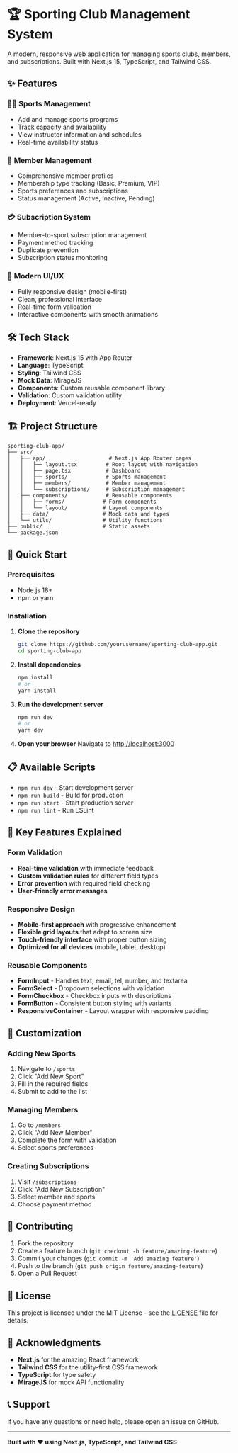 # 🏆 Sporting Club Management System

A modern, responsive web application for managing sports clubs, members, and subscriptions. Built with Next.js 15, TypeScript, and Tailwind CSS.

## ✨ Features

### 🏃‍♂️ **Sports Management**

- Add and manage sports programs
- Track capacity and availability
- View instructor information and schedules
- Real-time availability status

### 👥 **Member Management**

- Comprehensive member profiles
- Membership type tracking (Basic, Premium, VIP)
- Sports preferences and subscriptions
- Status management (Active, Inactive, Pending)

### 💳 **Subscription System**

- Member-to-sport subscription management
- Payment method tracking
- Duplicate prevention
- Subscription status monitoring

### 🎨 **Modern UI/UX**

- Fully responsive design (mobile-first)
- Clean, professional interface
- Real-time form validation
- Interactive components with smooth animations

## 🛠️ Tech Stack

- **Framework**: Next.js 15 with App Router
- **Language**: TypeScript
- **Styling**: Tailwind CSS
- **Mock Data**: MirageJS
- **Components**: Custom reusable component library
- **Validation**: Custom validation utility
- **Deployment**: Vercel-ready

## 🏗️ Project Structure

```
sporting-club-app/
├── src/
│   ├── app/                    # Next.js App Router pages
│   │   ├── layout.tsx         # Root layout with navigation
│   │   ├── page.tsx           # Dashboard
│   │   ├── sports/            # Sports management
│   │   ├── members/           # Member management
│   │   └── subscriptions/     # Subscription management
│   ├── components/            # Reusable components
│   │   ├── forms/            # Form components
│   │   └── layout/           # Layout components
│   ├── data/                 # Mock data and types
│   └── utils/                # Utility functions
├── public/                   # Static assets
└── package.json
```

## 🚀 Quick Start

### Prerequisites

- Node.js 18+
- npm or yarn

### Installation

1. **Clone the repository**

   ```bash
   git clone https://github.com/yourusername/sporting-club-app.git
   cd sporting-club-app
   ```

2. **Install dependencies**

   ```bash
   npm install
   # or
   yarn install
   ```

3. **Run the development server**

   ```bash
   npm run dev
   # or
   yarn dev
   ```

4. **Open your browser**
   Navigate to [http://localhost:3000](http://localhost:3000)

## 📋 Available Scripts

- `npm run dev` - Start development server
- `npm run build` - Build for production
- `npm run start` - Start production server
- `npm run lint` - Run ESLint

## 🎯 Key Features Explained

### Form Validation

- **Real-time validation** with immediate feedback
- **Custom validation rules** for different field types
- **Error prevention** with required field checking
- **User-friendly error messages**

### Responsive Design

- **Mobile-first approach** with progressive enhancement
- **Flexible grid layouts** that adapt to screen size
- **Touch-friendly interface** with proper button sizing
- **Optimized for all devices** (mobile, tablet, desktop)

### Reusable Components

- **FormInput** - Handles text, email, tel, number, and textarea
- **FormSelect** - Dropdown selections with validation
- **FormCheckbox** - Checkbox inputs with descriptions
- **FormButton** - Consistent button styling with variants
- **ResponsiveContainer** - Layout wrapper with responsive padding

## 🔧 Customization

### Adding New Sports

1. Navigate to `/sports`
2. Click "Add New Sport"
3. Fill in the required fields
4. Submit to add to the list

### Managing Members

1. Go to `/members`
2. Click "Add New Member"
3. Complete the form with validation
4. Select sports preferences

### Creating Subscriptions

1. Visit `/subscriptions`
2. Click "Add New Subscription"
3. Select member and sports
4. Choose payment method

## 🤝 Contributing

1. Fork the repository
2. Create a feature branch (`git checkout -b feature/amazing-feature`)
3. Commit your changes (`git commit -m 'Add amazing feature'`)
4. Push to the branch (`git push origin feature/amazing-feature`)
5. Open a Pull Request

## 📝 License

This project is licensed under the MIT License - see the [LICENSE](LICENSE) file for details.

## 🙏 Acknowledgments

- **Next.js** for the amazing React framework
- **Tailwind CSS** for the utility-first CSS framework
- **TypeScript** for type safety
- **MirageJS** for mock API functionality

## 📞 Support

If you have any questions or need help, please open an issue on GitHub.

---

**Built with ❤️ using Next.js, TypeScript, and Tailwind CSS**
